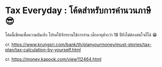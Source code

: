 # Tax Everyday : โค้ดสำหรับการคำนวนภาษี 😎

โค้ดนี้เขียนเพื่อความบันเทิง โปรดใช้จักรยานใช้การอ่าน เด็กอายุต่ำกว่า 18 ปียังไม่ต้องสนใจก็ได้ 😁

cr. https://www.krungsri.com/bank/th/planyourmoney/must-stories/tax-plan/tax-calculation-by-yourself.html

cr. https://money.kapook.com/view112464.html
